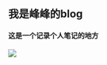 ## 我是峰峰的blog

#### 这是一个记录个人笔记的地方

![](https://gitcode.net/jyf_111/imgbed/-/raw/master/pictures/2023/02/4_11_30_49_in_a_dream.jpg)